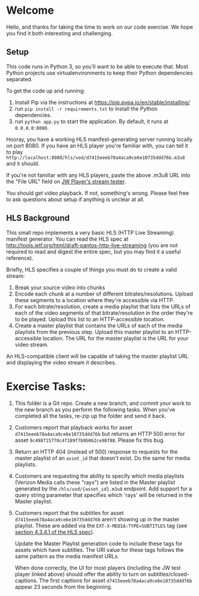 # Welcome
Hello, and thanks for taking the time to work on our code exercise. We hope you find it both interesting and challenging.

## Setup
This code runs in Python 3, so you'll want to be able to execute that. Most Python projects use virtualenvironments to keep their Python dependencies separated.

To get the code up and running:
 1. Install Pip via the instructions at <https://pip.pypa.io/en/stable/installing/>
 1. run `pip install -r requirements.txt` to install the Python dependencies.
 1. run `python app.py` to start the application. By default, it runs at `0.0.0.0:8080`.
 
 Hooray, you have a working HLS manifest-generating server running locally on port 8080. If you have an HLS player you're familiar with, you can tell it to play `http://localhost:8080/hls/vod/d7415eeeb78a4aca9ce6e10735ddd76b.m3u8` and it should. 
 
 If you're not familiar with any HLS players, paste the above .m3u8 URL into the "File URL" field on [JW Player's stream tester](http://demo.jwplayer.com/developer-tools/http-stream-tester/).
 
 You should get video playback. If not, something's wrong. Please feel free to ask questions about setup if anything is unclear at all. 
 
 ## HLS Background
 This small repo implements a very basic HLS (HTTP Live Streaming) manifest generator. You can read the HLS spec at <http://tools.ietf.org/html/draft-pantos-http-live-streaming> (you are not required to read and digest the entire spec, but you may find it a useful reference).
 
 Briefly, HLS specifies a couple of things you must do to create a valid stream:
 1. Break your source video into chunks
 2. Encode each chunk at a number of different bitrates/resolutions. Upload these segments to a location where they're accessible via HTTP.
 3. For each bitrate/resolution, create a media playlist that lists the URLs of each of the video segments of that bitrate/resolution in the order they're to be played. Upload this list to an HTTP-accessible location.
 4. Create a master playlist that contains the URLs of each of the media playlists from the previous step. Upload this master playlist to an HTTP-accessible location. The URL for the master playlist is the URL for your video stream.
 
 An HLS-compatible client will be capable of taking the master playlist URL and displaying the video stream it describes.
 
 # Exercise Tasks:
 1. This folder is a Git repo. Create a new branch, and commit your work to the new branch as you perform the following tasks. When you've completed all the tasks, re-zip up the folder and send it back.

 2. Customers report that playback works for asset `d7415eeeb78a4aca9ce6e10735ddd76b` but returns an HTTP 500 error for asset `9c498f15770c4f189f7b9b862ce98f88`. Please fix this bug.
 
 3. Return an HTTP 404 (instead of 500) response to requests for the master playlist of an `asset_id` that doesn't exist. Do the same for media playlists.
 
 4. Customers are requesting the ability to specify which media playlists (Verizon Media calls these "rays") are listed in the Master playlist generated by the `/hls/vod/{asset_id}.m3u8` endpoint. Add support for a query string parameter that specifies which 'rays' will be returned in the Master playlist.
 
 5. Customers report that the subtitles for asset `d7415eeeb78a4aca9ce6e10735ddd76b` aren't showing up in the master playlist. These are added via the `EXT-X-MEDIA:TYPE=SUBTITLES` tag (see [section 4.3.4.1 of the HLS spec](https://tools.ietf.org/html/rfc8216#section-4.3.4.1)).
 
     Update the Master Playlist generation code to include these tags for assets which have subtitles. The URI value for these tags follows the same pattern as the media manifest URLs.
     
     When done correctly, the UI for most players (including the JW test player linked above) should offer the ability to turn on subtitles/closed-captions. The first captions for asset `d7415eeeb78a4aca9ce6e10735ddd76b` appear 23 seconds from the beginning.
 